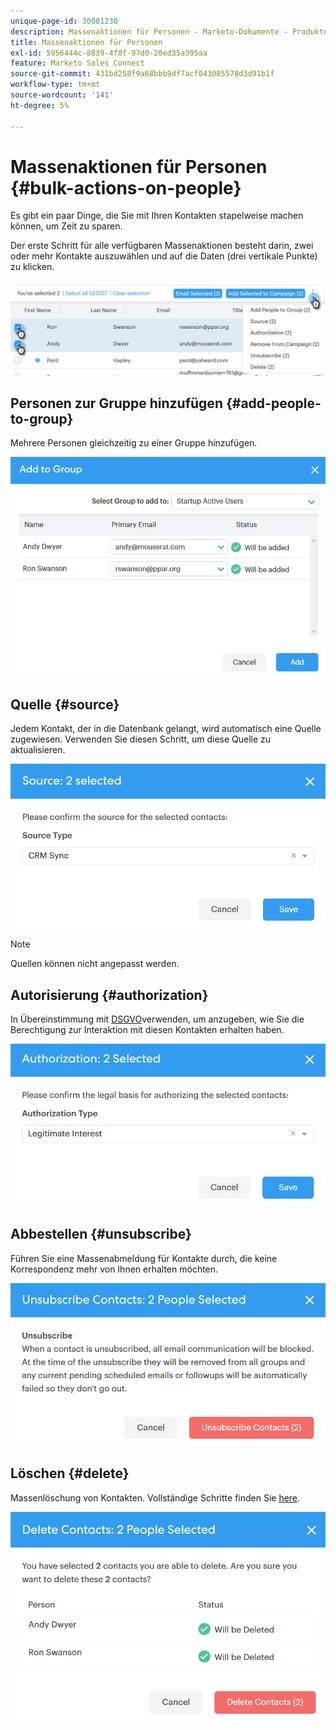 ```yaml
---
unique-page-id: 30081230
description: Massenaktionen für Personen - Marketo-Dokumente - Produktdokumentation
title: Massenaktionen für Personen
exl-id: 5956444c-8839-4f8f-97d0-20ed35a395aa
feature: Marketo Sales Connect
source-git-commit: 431bd258f9a68bbb9df7acf043085578d3d91b1f
workflow-type: tm+mt
source-wordcount: '141'
ht-degree: 5%

---
```


# Massenaktionen für Personen {#bulk-actions-on-people}

Es gibt ein paar Dinge, die Sie mit Ihren Kontakten stapelweise machen können, um Zeit zu sparen.

Der erste Schritt für alle verfügbaren Massenaktionen besteht darin, zwei oder mehr Kontakte auszuwählen und auf die Daten (drei vertikale Punkte) zu klicken.

![](assets/one-3.png)

## Personen zur Gruppe hinzufügen {#add-people-to-group}

Mehrere Personen gleichzeitig zu einer Gruppe hinzufügen.

![](assets/add-to-group.png)

## Quelle {#source}

Jedem Kontakt, der in die Datenbank gelangt, wird automatisch eine Quelle zugewiesen. Verwenden Sie diesen Schritt, um diese Quelle zu aktualisieren.

![](assets/source.png)

>[!NOTE]
>
>Quellen können nicht angepasst werden.

## Autorisierung {#authorization}

In Übereinstimmung mit [DSGVO](https://eugdpr.org/)verwenden, um anzugeben, wie Sie die Berechtigung zur Interaktion mit diesen Kontakten erhalten haben.

![](assets/authorization.png)

## Abbestellen {#unsubscribe}

Führen Sie eine Massenabmeldung für Kontakte durch, die keine Korrespondenz mehr von Ihnen erhalten möchten.

![](assets/unsubscribe.png)

## Löschen {#delete}

Massenlöschung von Kontakten. Vollständige Schritte finden Sie [here](/help/marketo/product-docs/marketo-sales-connect/people/managing-contacts/creating-and-deleting-contacts.md).

![](assets/delete.png)
